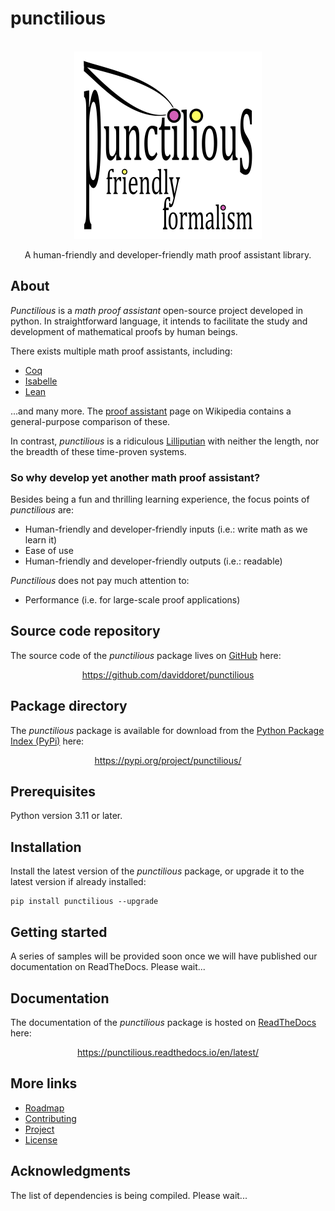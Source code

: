 # punctilious

<br />
<div align="center">
  <a href="https://github.com/daviddoret/punctilious">
    <img src="https://github.com/daviddoret/punctilious/raw/master/branding/punctilious-logo-full-light-600x600-white.png" alt="The punctilious logo" width="300" height="300">
  </a>
</div>
<p align="center">
    A human-friendly and developer-friendly math proof assistant library.
</p>

## About

*Punctilious* is a *math proof assistant* open-source project developed in python. In straightforward language, it
intends to
facilitate the study and development of mathematical proofs by human beings.

There exists multiple math proof assistants, including:

* [Coq](https://coq.inria.fr/)
* [Isabelle](https://isabelle.in.tum.de/)
* [Lean](https://leanprover.github.io/)

...and many more. The [proof assistant](https://en.wikipedia.org/wiki/Proof_assistant) page on Wikipedia contains a
general-purpose comparison of these.

In contrast, *punctilious* is a ridiculous [Lilliputian](https://en.wikipedia.org/wiki/Lilliput_and_Blefuscu) with
neither the length, nor the breadth of these time-proven systems.

### So why develop yet another math proof assistant?

Besides being a fun and thrilling learning experience, the focus points of *punctilious* are:

* Human-friendly and developer-friendly inputs (i.e.: write math as we learn it)
* Ease of use
* Human-friendly and developer-friendly outputs (i.e.: readable)

*Punctilious* does not pay much attention to:

* Performance (i.e. for large-scale proof applications)

## Source code repository

The source code of the *punctilious* package lives on [GitHub](https://github.com/) here:
<p align="center"><a href="https://github.com/daviddoret/punctilious">https://github.com/daviddoret/punctilious</a></p>

## Package directory

The *punctilious* package is available for download from the [Python Package Index (PyPi)](https://pypi.org/) here:
<p align="center"><a href="https://pypi.org/project/punctilious/">https://pypi.org/project/punctilious/</a></p>

## Prerequisites

Python version 3.11 or later.

## Installation

Install the latest version of the *punctilious* package, or upgrade it to the latest version if already installed:

```console
pip install punctilious --upgrade
```

## Getting started

A series of samples will be provided soon once we will have published our documentation on ReadTheDocs. Please wait...

## Documentation

The documentation of the *punctilious* package is hosted on [ReadTheDocs](https://docs.readthedocs.io/) here:
<p align="center"><a href="https://punctilious.readthedocs.io/en/latest/">https://punctilious.readthedocs.io/en/latest/</a></p>

## More links

* [Roadmap](https://punctilious.readthedocs.io/en/latest/front_matter/roadmap_front_matter.html)
* [Contributing](https://punctilious.readthedocs.io/en/latest/front_matter/contributing_front_matter.html)
* [Project](https://punctilious.readthedocs.io/en/latest/front_matter/project_front_matter.html)
* [License](https://github.com/daviddoret/punctilious/blob/master/LICENSE)

## Acknowledgments

The list of dependencies is being compiled. Please wait...
